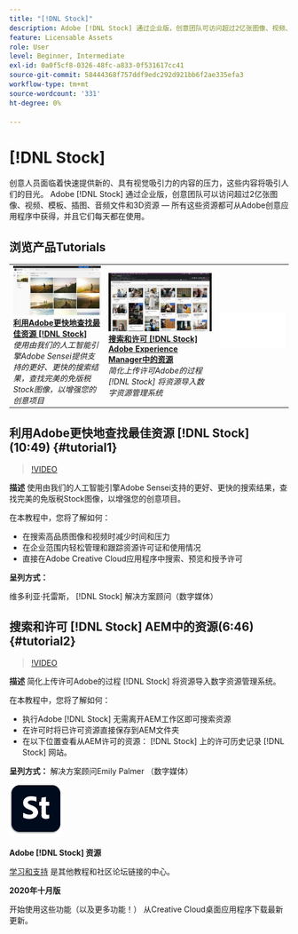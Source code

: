 ```yaml
---
title: "[!DNL Stock]"
description: Adobe [!DNL Stock] 通过企业版，创意团队可访问超过2亿张图像、视频、模板、插图、音频文件和3D资源
feature: Licensable Assets
role: User
level: Beginner, Intermediate
exl-id: 0a0f5cf8-0326-48fc-a833-0f531617cc41
source-git-commit: 58444368f757ddf9edc292d921bb6f2ae335efa3
workflow-type: tm+mt
source-wordcount: '331'
ht-degree: 0%

---
```


# [!DNL Stock]

创意人员面临着快速提供新的、具有视觉吸引力的内容的压力，这些内容将吸引人们的目光。 Adobe [!DNL Stock] 通过企业版，创意团队可以访问超过2亿张图像、视频、模板、插图、音频文件和3D资源 — 所有这些资源都可从Adobe创意应用程序中获得，并且它们每天都在使用。

## 浏览产品Tutorials

<table style="table-layout:fixed">
<tr>
 <td>
   <a href="stock.md#tutorial1">
      <img alt="利用Adobe更快地查找最佳资源 [!DNL Stock]" src="../assets/stock_torres_thumbnail.jpg" />
   </a>
    <div>
   <a href="stock.md#tutorial1"><strong>利用Adobe更快地查找最佳资源 [!DNL Stock]</strong></a>
    </div>
    <em>使用由我们的人工智能引擎Adobe Sensei提供支持的更好、更快的搜索结果，查找完美的免版税Stock图像，以增强您的创意项目</em>
    <br>
  </td>
  <td>
   <a href="stock.md#tutorial2">
      <img alt="搜索和许可 [!DNL Stock] AEM中的资源" src="../assets/stock_aemintegration_palmer_thumbnail.jpg" />
   </a>
    <div>
   <a href="stock.md#tutorial2"><strong>搜索和许可 [!DNL Stock] Adobe Experience Manager中的资源</strong></a>
    </div>
    <em>简化上传许可Adobe的过程 [!DNL Stock] 将资源导入数字资源管理系统</em>
    <br>
  </td>
  <td>
    <img alt="间隔物" src="../assets/Whitespacer.png" />
    <div>
    <br>
  </td>
</tr>
</table>

## 利用Adobe更快地查找最佳资源 [!DNL Stock] (10:49) {#tutorial1}

>[!VIDEO](https://video.tv.adobe.com/v/326951?hidetitle=true)

**描述**
使用由我们的人工智能引擎Adobe Sensei支持的更好、更快的搜索结果，查找完美的免版税Stock图像，以增强您的创意项目。

在本教程中，您将了解如何：
* 在搜索高品质图像和视频时减少时间和压力
* 在企业范围内轻松管理和跟踪资源许可证和使用情况
* 直接在Adobe Creative Cloud应用程序中搜索、预览和授予许可

**呈列方式：**

维多利亚·托雷斯， [!DNL Stock] 解决方案顾问（数字媒体）

## 搜索和许可 [!DNL Stock] AEM中的资源(6:46) {#tutorial2}

>[!VIDEO](https://video.tv.adobe.com/v/326952?hidetitle=true)

**描述**
简化上传许可Adobe的过程 [!DNL Stock] 将资源导入数字资源管理系统。

在本教程中，您将了解如何：
* 执行Adobe [!DNL Stock] 无需离开AEM工作区即可搜索资源
* 在许可时将已许可资源直接保存到AEM文件夹
* 在以下位置查看从AEM许可的资源： [!DNL Stock] 上的许可历史记录 [!DNL Stock] 网站。

**呈列方式：**
解决方案顾问Emily Palmer （数字媒体）

![[!DNL Stock] 徽标](../assets/st_appicon_96.png)

**Adobe [!DNL Stock] 资源**

[学习和支持](https://helpx.adobe.com/support/stock.html) 是其他教程和社区论坛链接的中心。

**2020年十月版**

开始使用这些功能（以及更多功能！） 从Creative Cloud桌面应用程序下载最新更新。
